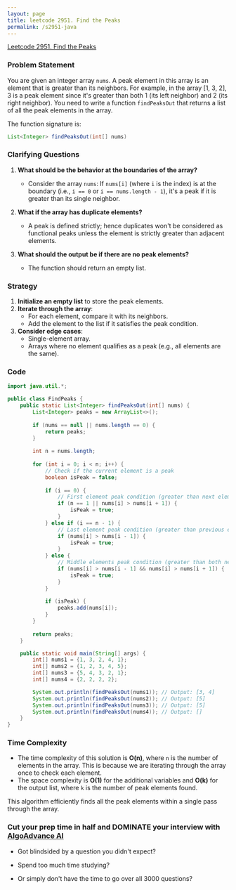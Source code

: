 ```yaml
---
layout: page
title: leetcode 2951. Find the Peaks
permalink: /s2951-java
---
```

[Leetcode 2951. Find the Peaks](https://algoadvance.github.io/algoadvance/l2951)
### Problem Statement

You are given an integer array `nums`. A peak element in this array is an element that is greater than its neighbors. For example, in the array [1, 3, 2], 3 is a peak element since it's greater than both 1 (its left neighbor) and 2 (its right neighbor). You need to write a function `findPeaksOut` that returns a list of all the peak elements in the array.

The function signature is:
```java
List<Integer> findPeaksOut(int[] nums)
```

### Clarifying Questions

1. **What should be the behavior at the boundaries of the array?**
   - Consider the array `nums`: If `nums[i]` (where `i` is the index) is at the boundary (i.e., `i == 0` or `i == nums.length - 1`), it's a peak if it is greater than its single neighbor.

2. **What if the array has duplicate elements?**
   - A peak is defined strictly; hence duplicates won't be considered as functional peaks unless the element is strictly greater than adjacent elements.

3. **What should the output be if there are no peak elements?**
   - The function should return an empty list.

### Strategy

1. **Initialize an empty list** to store the peak elements.
2. **Iterate through the array**: 
   - For each element, compare it with its neighbors.
   - Add the element to the list if it satisfies the peak condition.
3. **Consider edge cases**:
   - Single-element array.
   - Arrays where no element qualifies as a peak (e.g., all elements are the same).

### Code

```java
import java.util.*;

public class FindPeaks {
    public static List<Integer> findPeaksOut(int[] nums) {
        List<Integer> peaks = new ArrayList<>();
        
        if (nums == null || nums.length == 0) {
            return peaks;
        }
        
        int n = nums.length;
        
        for (int i = 0; i < n; i++) {
            // Check if the current element is a peak
            boolean isPeak = false;
            
            if (i == 0) {
                // First element peak condition (greater than next element)
                if (n == 1 || nums[i] > nums[i + 1]) {
                    isPeak = true;
                }
            } else if (i == n - 1) {
                // Last element peak condition (greater than previous element)
                if (nums[i] > nums[i - 1]) {
                    isPeak = true;
                }
            } else {
                // Middle elements peak condition (greater than both neighbors)
                if (nums[i] > nums[i - 1] && nums[i] > nums[i + 1]) {
                    isPeak = true;
                }
            }
            
            if (isPeak) {
                peaks.add(nums[i]);
            }
        }
        
        return peaks;
    }

    public static void main(String[] args) {
        int[] nums1 = {1, 3, 2, 4, 1};
        int[] nums2 = {1, 2, 3, 4, 5};
        int[] nums3 = {5, 4, 3, 2, 1};
        int[] nums4 = {2, 2, 2, 2};

        System.out.println(findPeaksOut(nums1)); // Output: [3, 4]
        System.out.println(findPeaksOut(nums2)); // Output: [5]
        System.out.println(findPeaksOut(nums3)); // Output: [5]
        System.out.println(findPeaksOut(nums4)); // Output: []
    }
}
```

### Time Complexity

- The time complexity of this solution is **O(n)**, where `n` is the number of elements in the array. This is because we are iterating through the array once to check each element.
- The space complexity is **O(1)** for the additional variables and **O(k)** for the output list, where `k` is the number of peak elements found.

This algorithm efficiently finds all the peak elements within a single pass through the array.


### Cut your prep time in half and DOMINATE your interview with [AlgoAdvance AI](https://algoAdvance.com)

- Got blindsided by a question you didn't expect?

- Spend too much time studying?

- Or simply don't have the time to go over all 3000 questions?

